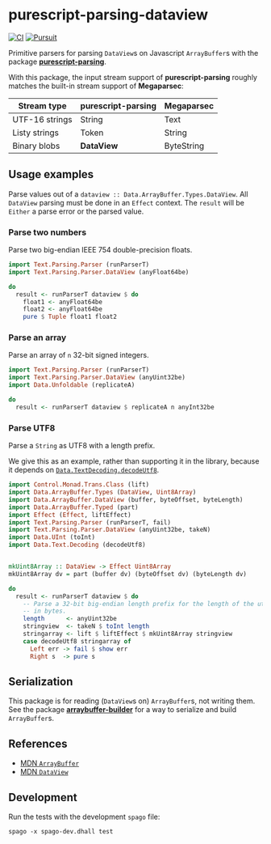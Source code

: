 # purescript-parsing-dataview

[![CI](https://github.com/jamesdbrock/purescript-parsing-dataview/workflows/CI/badge.svg?branch=master)](https://github.com/jamesdbrock/purescript-parsing-dataview/actions)
[![Pursuit](http://pursuit.purescript.org/packages/purescript-parsing-dataview/badge)](http://pursuit.purescript.org/packages/purescript-parsing-dataview/)

Primitive parsers for parsing
`DataView`s on Javascript `ArrayBuffer`s with the package
[__purescript-parsing__](https://pursuit.purescript.org/packages/purescript-parsing/).

With this package, the input stream support of __purescript-parsing__
roughly matches the built-in stream support of __Megaparsec__:

| Stream type | purescript-parsing | Megaparsec |
|----|-----|----|
| UTF-16 strings | String | Text |
| Listy strings | Token | String |
| Binary blobs | __DataView__ | ByteString |

## Usage examples

Parse values out of a `dataview :: Data.ArrayBuffer.Types.DataView`. All
`DataView` parsing must be done in an `Effect` context. The `result` will be
`Either` a parse error or the parsed value.

### Parse two numbers

Parse two big-endian IEEE 754 double-precision floats.

```purescript
import Text.Parsing.Parser (runParserT)
import Text.Parsing.Parser.DataView (anyFloat64be)

do
  result <- runParserT dataview $ do
    float1 <- anyFloat64be
    float2 <- anyFloat64be
    pure $ Tuple float1 float2
```

### Parse an array

Parse an array of `n` 32-bit signed integers.

```purescript
import Text.Parsing.Parser (runParserT)
import Text.Parsing.Parser.DataView (anyUint32be)
import Data.Unfoldable (replicateA)

do
  result <- runParserT dataview $ replicateA n anyInt32be
```

### Parse UTF8

Parse a `String` as UTF8 with a length prefix.

We give this as an example, rather than supporting it in the library, because
it depends on
[`Data.TextDecoding.decodeUtf8`](https://pursuit.purescript.org/packages/purescript-text-encoding/docs/Data.TextDecoding#v:decodeUtf8).

```purescript
import Control.Monad.Trans.Class (lift)
import Data.ArrayBuffer.Types (DataView, Uint8Array)
import Data.ArrayBuffer.DataView (buffer, byteOffset, byteLength)
import Data.ArrayBuffer.Typed (part)
import Effect (Effect, liftEffect)
import Text.Parsing.Parser (runParserT, fail)
import Text.Parsing.Parser.DataView (anyUint32be, takeN)
import Data.UInt (toInt)
import Data.Text.Decoding (decodeUtf8)


mkUint8Array :: DataView -> Effect Uint8Array
mkUint8Array dv = part (buffer dv) (byteOffset dv) (byteLength dv)

do
  result <- runParserT dataview $ do
    -- Parse a 32-bit big-endian length prefix for the length of the utf8 string,
    -- in bytes.
    length      <- anyUint32be
    stringview  <- takeN $ toInt length
    stringarray <- lift $ liftEffect $ mkUint8Array stringview
    case decodeUtf8 stringarray of
      Left err -> fail $ show err
      Right s  -> pure s
```

## Serialization

This package is for reading (`DataView`s on) `ArrayBuffer`s, not writing
them. See the package
[__arraybuffer-builder__](https://pursuit.purescript.org/packages/purescript-arraybuffer-builder/)
for a way to
serialize and build `ArrayBuffer`s.


## References

* [MDN `ArrayBuffer`](https://developer.mozilla.org/en-US/docs/Web/JavaScript/Reference/Global_Objects/ArrayBuffer)
* [MDN `DataView`](https://developer.mozilla.org/en-US/docs/Web/JavaScript/Reference/Global_Objects/DataView)

## Development

Run the tests with the development `spago` file:

```
spago -x spago-dev.dhall test
```
